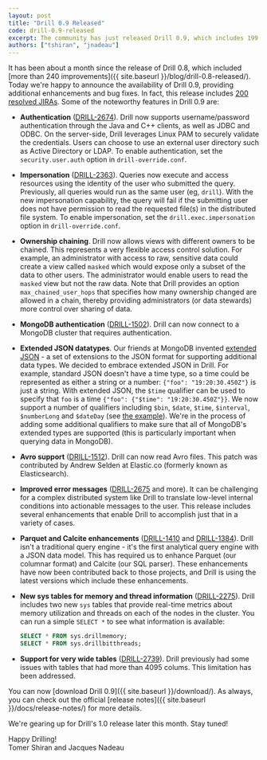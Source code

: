 ```yaml
---
layout: post
title: "Drill 0.9 Released"
code: drill-0.9-released
excerpt: The community has just released Drill 0.9, which includes 199 resolved JIRAs and numerous enhancements.
authors: ["tshiran", "jnadeau"]
---
```

It has been about a month since the release of Drill 0.8, which included [more than 240 improvements]({{ site.baseurl }}/blog/drill-0.8-released/). Today we're happy to announce the availability of Drill 0.9, providing additional enhancements and bug fixes. In fact, this release includes [200 resolved JIRAs](https://issues.apache.org/jira/secure/ReleaseNote.jspa?projectId=12313820&version=12328813). Some of the noteworthy features in Drill 0.9 are:

* **Authentication** ([DRILL-2674](https://issues.apache.org/jira/browse/DRILL-2674)). Drill now supports username/password authentication through the Java and C++ clients, as well as JDBC and ODBC. On the server-side, Drill leverages Linux PAM to securely validate the credentials. Users can choose to use an external user directory such as Active Directory or LDAP. To enable authentication, set the `security.user.auth` option in `drill-override.conf`.
* **Impersonation** ([DRILL-2363](https://issues.apache.org/jira/browse/DRILL-2363)). Queries now execute and access resources using the identity of the user who submitted the query. Previously, all queries would run as the same user (eg, `drill`). With the new impersonation capability, the query will fail if the submitting user does not have permission to read the requested file(s) in the distributed file system. To enable impersonation, set the `drill.exec.impersonation` option in `drill-override.conf`.
* **Ownership chaining**. Drill now allows views with different owners to be chained. This represents a very flexible access control solution. For example, an administrator with access to raw, sensitive data could create a view called `masked` which would expose only a subset of the data to other users. The administrator would enable users to read the `masked` view but not the raw data. Note that Drill provides an option `max_chained_user_hops` that specifies how many ownership changed are allowed in a chain, thereby providing administrators (or data stewards) more control over sharing of data.
* **MongoDB authentication** ([DRILL-1502](https://issues.apache.org/jira/browse/DRILL-1502)). Drill can now connect to a MongoDB cluster that requires authentication.
* **Extended JSON datatypes**. Our friends at MongoDB invented [extended JSON](http://docs.mongodb.org/manual/reference/mongodb-extended-json/) - a set of extensions to the JSON format for supporting additional data types. We decided to embrace extended JSON in Drill. For example, standard JSON doesn't have a time type, so a time could be represented as either a string or a number: `{"foo": "19:20:30.450Z"}` is just a string. With extended JSON, the `$time` qualifier can be used to specify that `foo` is a time `{"foo": {"$time": "19:20:30.450Z"}}`.
  We now support a number of qualifiers including `$bin`, `$date`, `$time`, `$interval`, `$numberLong` and `$dateDay` (see [the example](https://github.com/apache/drill/blob/master/exec/java-exec/src/test/resources/vector/complex/extended.json)). We're in the process of adding some additional qualifiers to make sure that all of MongoDB's extended types are supported (this is particularly important when querying data in MongoDB).
* **Avro support** ([DRILL-1512](https://issues.apache.org/jira/browse/DRILL-1512)). Drill can now read Avro files. This patch was contributed by Andrew Selden at Elastic.co (formerly known as Elasticsearch).
* **Improved error messages** ([DRILL-2675](https://issues.apache.org/jira/browse/DRILL-2675) and more). It can be challenging for a complex distributed system like Drill to translate low-level internal conditions into actionable messages to the user. This release includes several enhancements that enable Drill to accomplish just that in a variety of cases.
* **Parquet and Calcite enhancements** ([DRILL-1410](https://issues.apache.org/jira/browse/DRILL-1410) and [DRILL-1384](https://issues.apache.org/jira/browse/DRILL-1384)). Drill isn't a traditional query engine - it's the first analytical query engine with a JSON data model. This has required us to enhance Parquet (our columnar format) and Calcite (our SQL parser). These enhancements have now been contributed back to those projects, and Drill is using the latest versions which include these enhancements.
* **New sys tables for memory and thread information** ([DRILL-2275](https://issues.apache.org/jira/browse/DRILL-2275)). Drill includes two new `sys` tables that provide real-time metrics about memory utilization and threads on each of the nodes in the cluster. You can run a simple `SELECT *` to see what information is available:

    ```sql
    SELECT * FROM sys.drillmemory;
    SELECT * FROM sys.drillbitthreads;
    ```

* **Support for very wide tables** ([DRILL-2739](https://issues.apache.org/jira/browse/DRILL-2739)). Drill previously had some issues with tables that had more than 4095 colums. This limitation has been addressed.

You can now [download Drill 0.9]({{ site.baseurl }}/download/). As always, you can check out the official [release notes]({{ site.baseurl }}/docs/release-notes/) for more details.

We're gearing up for Drill's 1.0 release later this month. Stay tuned!

Happy Drilling!  
Tomer Shiran and Jacques Nadeau
